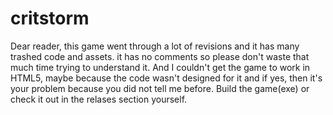 # critstorm
Dear reader, this game went through a lot of revisions and it has many trashed code and assets.
it has no comments so please don't waste that much time trying to understand it.
And I couldn't get the game to work in HTML5, maybe because the code wasn't designed for it and if yes, then it's your problem because you did not tell me before.
Build the game(exe) or check it out in the relases section yourself.
